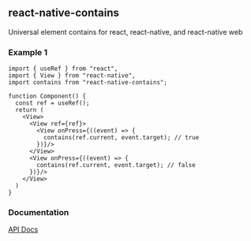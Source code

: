 ## react-native-contains

Universal element contains for react, react-native, and react-native web

### Example 1

```tsx
import { useRef } from "react",
import { View } from "react-native",
import contains from "react-native-contains";

function Component() {
  const ref = useRef();
  return (
    <View>
      <View ref={ref}>
        <View onPress={((event) => {
          contains(ref.current, event.target); // true
        })}/>
      </View>
      <View onPress={((event) => {
        contains(ref.current, event.target); // false
      })}/>
    </View>
  )
}
```

### Documentation

[API Docs](https://kmalakoff.github.io/react-native-contains/)
